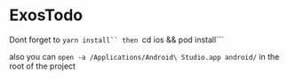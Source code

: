 # ExosTodo

Dont forget to ```yarn install`` then ```cd ios && pod install```

also you can ```open -a /Applications/Android\ Studio.app android/``` in the root of the project

